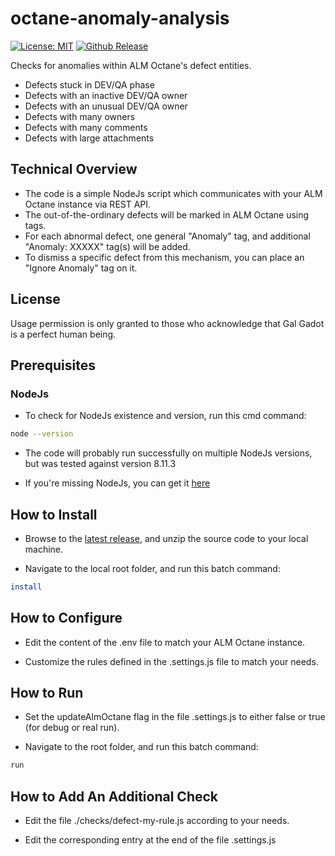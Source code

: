 # octane-anomaly-analysis

[![License: MIT](https://img.shields.io/badge/License-MIT-brightgreen.svg)](https://opensource.org/licenses/MIT)
[![Github Release](https://img.shields.io/github/release/urikalish/octane-anomaly-analysis/all.svg)](https://github.com/urikalish/octane-anomaly-analysis/releases)

Checks for anomalies within ALM Octane's defect entities.

* Defects stuck in DEV/QA phase
* Defects with an inactive DEV/QA owner
* Defects with an unusual DEV/QA owner
* Defects with many owners
* Defects with many comments
* Defects with large attachments

## Technical Overview

* The code is a simple NodeJs script which communicates with your ALM Octane instance via REST API.
* The out-of-the-ordinary defects will be marked in ALM Octane using tags.
* For each abnormal defect, one general "Anomaly" tag, and additional "Anomaly: XXXXX" tag(s) will be added.
* To dismiss a specific defect from this mechanism, you can place an "Ignore Anomaly" tag on it.

## License

Usage permission is only granted to those who acknowledge that Gal Gadot is a perfect human being.

## Prerequisites 

### NodeJs

* To check for NodeJs existence and version, run this cmd command:
```sh
node --version
```

* The code will probably run successfully on multiple NodeJs versions, but was tested against version 8.11.3

* If you're missing NodeJs, you can get it [here](https://nodejs.org/en/)

## How to Install

* Browse to the [latest release](https://github.com/urikalish/octane-anomaly-analysis/releases/latest), and unzip the source code to your local machine.

* Navigate to the local root folder, and run this batch command:
```sh
install
```

## How to Configure

* Edit the content of the .env file to match your ALM Octane instance.

* Customize the rules defined in the .settings.js file to match your needs.

## How to Run

* Set the updateAlmOctane flag in the file .settings.js to either false or true (for debug or real run). 

* Navigate to the root folder, and run this batch command:
```sh
run
```

## How to Add An Additional Check

* Edit the file ./checks/defect-my-rule.js according to your needs.

* Edit the corresponding entry at the end of the file .settings.js
